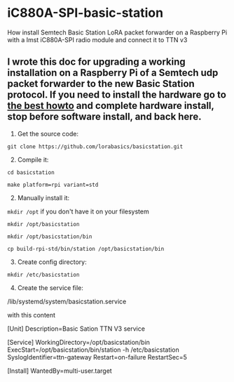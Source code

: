 # iC880A-SPI-basic-station
How install Semtech Basic Station LoRA packet forwarder on a Raspberry Pi with a Imst iC880A-SPI radio module and connect it to TTN v3

## I wrote this doc for upgrading a working installation on a Raspberry Pi of a Semtech udp packet forwarder to the new Basic Station protocol. If you need to install the hardware go to [the best howto](https://github.com/ttn-zh/ic880a-gateway/wiki) and complete hardware install, stop before software install, and back here.

1. Get the source code:

`git clone https://github.com/lorabasics/basicstation.git`

2. Compile it:

`cd basicstation`

`make platform=rpi variant=std`

2. Manually install it:

`mkdir /opt` if you don't have it on your filesystem

`mkdir /opt/basicstation`

`mkdir /opt/basicstation/bin`

`cp build-rpi-std/bin/station /opt/basicstation/bin`

3. Create config directory:

`mkdir /etc/basicstation`

4. Create the service file:

/lib/systemd/system/basicstation.service

with this content

[Unit]
Description=Basic Sation TTN V3 service

[Service]
WorkingDirectory=/opt/basicstation/bin
ExecStart=/opt/basicstation/bin/station -h /etc/basicstation
SyslogIdentifier=ttn-gateway
Restart=on-failure
RestartSec=5

[Install]
WantedBy=multi-user.target

